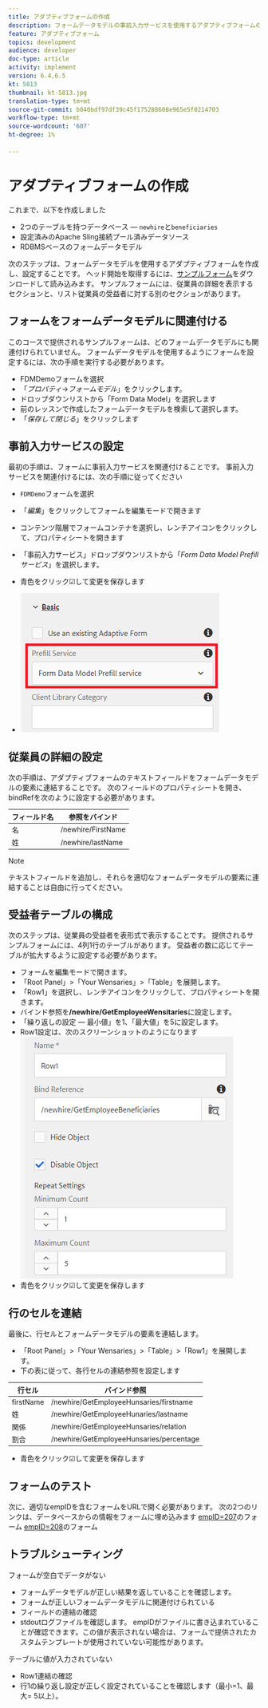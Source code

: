 ```yaml
---
title: アダプティブフォームの作成
description: フォームデータモデルの事前入力サービスを使用するアダプティブフォームの作成および設定
feature: アダプティブフォーム
topics: development
audience: developer
doc-type: article
activity: implement
version: 6.4,6.5
kt: 5813
thumbnail: kt-5813.jpg
translation-type: tm+mt
source-git-commit: b040bdf97df39c45f175288608e965e5f0214703
workflow-type: tm+mt
source-wordcount: '607'
ht-degree: 1%

---
```



# アダプティブフォームの作成

これまで、以下を作成しました

* 2つのテーブルを持つデータベース — `newhire`と`beneficiaries`
* 設定済みのApache Sling接続プール済みデータソース
* RDBMSベースのフォームデータモデル

次のステップは、フォームデータモデルを使用するアダプティブフォームを作成し、設定することです。  ヘッド開始を取得するには、[サンプルフォーム](assets/fdm-demo-af.zip)をダウンロードして読み込みます。 サンプルフォームには、従業員の詳細を表示するセクションと、リスト従業員の受益者に対する別のセクションがあります。

## フォームをフォームデータモデルに関連付ける

このコースで提供されるサンプルフォームは、どのフォームデータモデルにも関連付けられていません。 フォームデータモデルを使用するようにフォームを設定するには、次の手順を実行する必要があります。

* FDMDemoフォームを選択
* 「_プロパティ_->_フォームモデル_」をクリックします。
* ドロップダウンリストから「Form Data Model」を選択します
* 前のレッスンで作成したフォームデータモデルを検索して選択します。
* 「_保存して閉じる_」をクリックします

## 事前入力サービスの設定

最初の手順は、フォームに事前入力サービスを関連付けることです。 事前入力サービスを関連付けるには、次の手順に従ってください

* `FDMDemo`フォームを選択
* 「_編集_」をクリックしてフォームを編集モードで開きます
* コンテンツ階層でフォームコンテナを選択し、レンチアイコンをクリックして、プロパティシートを開きます
* 「事前入力サービス」ドロップダウンリストから「_Form Data Model Prefillサービス_」を選択します。
* 青色をクリック☑して変更を保存します

* ![事前入力サービス](assets/fdm-prefill.png)

## 従業員の詳細の設定

次の手順は、アダプティブフォームのテキストフィールドをフォームデータモデルの要素に連結することです。 次のフィールドのプロパティシートを開き、bindRefを次のように設定する必要があります。


| フィールド名 | 参照をバインド |
|------------|--------------------|
| 名 | /newhire/FirstName |
| 姓 | /newhire/lastName |

>[!NOTE]
>
>テキストフィールドを追加し、それらを適切なフォームデータモデルの要素に連結することは自由に行ってください。

## 受益者テーブルの構成

次のステップは、従業員の受益者を表形式で表示することです。 提供されるサンプルフォームには、4列1行のテーブルがあります。 受益者の数に応じてテーブルが拡大するように設定する必要があります。

* フォームを編集モードで開きます。
* 「Root Panel」>「Your Wensaries」>「Table」を展開します。
* 「Row1」を選択し、レンチアイコンをクリックして、プロパティシートを開きます。
* バインド参照を&#x200B;**/newhire/GetEmployeeWensitaries**&#x200B;に設定します。
* 「繰り返しの設定 — 最小値」を1、「最大値」を5に設定します。
* Row1設定は、次のスクリーンショットのようになります
   ![行構成](assets/configure-row.PNG)
* 青色をクリック☑して変更を保存します

## 行のセルを連結

最後に、行セルとフォームデータモデルの要素を連結します。

* 「Root Panel」>「Your Wensaries」>「Table」>「Row1」を展開します。
* 下の表に従って、各行セルの連結参照を設定します

| 行セル | バインド参照 |
|------------|----------------------------------------------|
| firstName | /newhire/GetEmployeeHunsaries/firstname |
| 姓 | /newhire/GetEmployeeHunaries/lastname |
| 関係 | /newhire/GetEmployeeHunsaries/relation |
| 割合 | /newhire/GetEmployeeHunsaries/percentage |

* 青色をクリック☑して変更を保存します

## フォームのテスト

次に、適切なempIDを含むフォームをURLで開く必要があります。 次の2つのリンクは、データベースからの情報をフォームに埋め込みます
[empID=207](http://localhost:4502/content/dam/formsanddocuments/fdmdemo/jcr:content?wcmmode=disabled&amp;empID=207)のフォーム
[empID=208](http://localhost:4502/content/dam/formsanddocuments/fdmdemo/jcr:content?wcmmode=disabled&amp;empID=208)のフォーム

## トラブルシューティング

フォームが空白でデータがない

* フォームデータモデルが正しい結果を返していることを確認します。
* フォームが正しいフォームデータモデルに関連付けられている
* フィールドの連結の確認
* stdoutログファイルを確認します。 empIDがファイルに書き込まれていることが確認できます。この値が表示されない場合は、フォームで提供されたカスタムテンプレートが使用されていない可能性があります。

テーブルに値が入力されていない

* Row1連結の確認
* 行1の繰り返し設定が正しく設定されていることを確認します（最小=1、最大= 5以上）。

